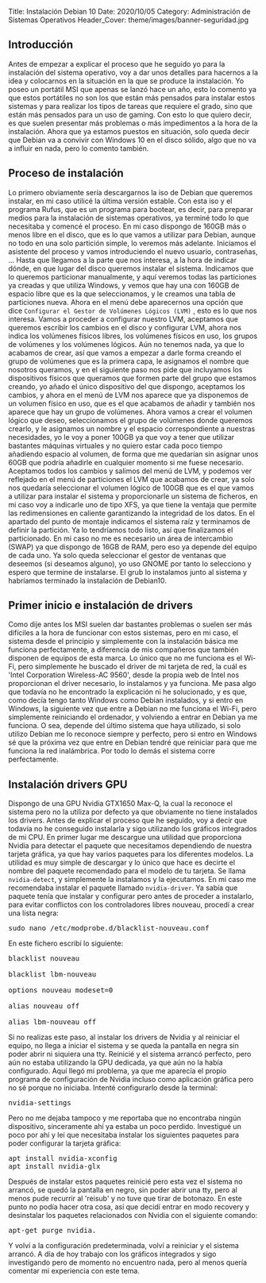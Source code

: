 Title: Instalación Debian 10
Date: 2020/10/05
Category: Administración de Sistemas Operativos
Header_Cover: theme/images/banner-seguridad.jpg

## Introducción

Antes de empezar a explicar el proceso que he seguido yo para la instalación del sistema operativo, voy a dar unos detalles para hacernos a la idea y colocarnos en la situación en la que se produce la instalación.
Yo poseo un portátil MSI que apenas se lanzó hace un año, esto lo comento ya que estos portátiles no son los que están más pensados para instalar estos sistemas y para realizar los tipos de tareas que requiere el grado, sino que están más pensados para un uso de gaming. Con esto lo que quiero decir, es que suelen presentar más problemas o más impedimentos a la hora de la instalación.
Ahora que ya estamos puestos en situación, solo queda decir que Debian va a convivir con Windows 10 en el disco sólido, algo que no va a influir en nada, pero lo comento también.

## Proceso de instalación

Lo primero obviamente sería descargarnos la iso de Debian que queremos instalar, en mi caso utilicé la última versión estable. Con esta iso y el programa Rufus, que es un programa para bootear, es decir, para preparar medios para la instalación de sistemas operativos, ya terminé todo lo que necesitaba y comencé el proceso. En mi caso dispongo de 160GB más o menos libre en el disco, que es lo que vamos a utilizar para Debian, aunque no todo en una solo partición simple, lo veremos más adelante.
Iniciamos el asistente del proceso y vamos introduciendo el nuevo usuario, contraseñas, ...
Hasta que llegamos a la parte que nos interesa, a la hora de indicar dónde, en que lugar del disco queremos instalar el sistema.
Indicamos que lo queremos particionar manualmente, y aquí veremos todas las particiones ya creadas y que utiliza Windows, y vemos que hay una con 160GB de espacio libre que es la que seleccionamos, y le creamos una tabla de particiones nueva. Ahora en el menú debe aparecernos una opción que dice `Configurar el Gestor de Volúmenes Lógicos (LVM)` , esto es lo que nos interesa.
Vamos a proceder a configurar nuestro LVM, aceptamos que queremos escribir los cambios en el disco y configurar LVM, ahora nos indica los volúmenes físicos libres, los volúmenes físicos en uso, los grupos de volúmenes y los volúmenes lógicos. Aún no tenemos nada, ya que lo acabamos de crear, así que vamos a empezar a darle forma creando el grupo de volúmenes que es la primera capa, le asignamos el nombre que nosotros queramos, y en el siguiente paso nos pide que incluyamos los dispositivos físicos que queramos que formen parte del grupo que estamos creando, yo añado el único dispositivo del que dispongo, aceptamos los cambios, y ahora en el menú de LVM nos aparece que ya disponemos de un volumen físico en uso, que es el que acabamos de añadir y también nos aparece que hay un grupo de volúmenes.
Ahora vamos a crear el volumen lógico que deseo, seleccionamos el grupo de volúmenes donde queremos crearlo, y le asignamos un nombre y el espacio correspondiente a nuestras necesidades, yo le voy a poner 100GB ya que voy a tener que utilizar bastantes máquinas virtuales y no quiero estar cada poco tiempo añadiendo espacio al volumen, de forma que me quedarían sin asignar unos 60GB que podría añadirle en cualquier momento si me fuese necesario. Aceptamos todos los cambios y salimos del menú de LVM, y podemos ver reflejado en el menú de particiones el LVM que acabamos de crear, ya solo nos quedaría seleccionar el volumen lógico de 100GB que es el que vamos a utilizar para instalar el sistema y proporcionarle un sistema de ficheros, en mi caso voy a indicarle uno de tipo XFS, ya que tiene la ventaja que permite las redimensiones en caliente garantizando la integridad de los datos. En el apartado del punto de montaje indicamos el sistema raíz y terminamos de definir la partición.
Ya lo tendríamos todo listo, así que finalizamos el particionado. En mi caso no me es necesario un área de intercambio (SWAP) ya que dispongo de 16GB de RAM, pero eso ya depende del equipo de cada uno.
Ya solo queda seleccionar el gestor de ventanas que deseemos (si deseamos alguno), yo uso GNOME por tanto lo selecciono y espero que termine de instalarse. El grub lo instalamos junto al sistema y habríamos terminado la instalación de Debian10.

## Primer inicio e instalación de drivers

Como dije antes los MSI suelen dar bastantes problemas o suelen ser más difíciles a la hora de funcionar con estos sistemas, pero en mi caso, el sistema desde el principio y simplemente con la instalación básica me funciona perfectamente, a diferencia de mis compañeros que también disponen de equipos de esta marca.
Lo único que no me funciona es el Wi-Fi, pero simplemente he buscado el driver de mi tarjeta de red, la cuál es 'Intel Corporation Wireless-AC 9560', desde la propia web de Intel nos proporcionan el driver necesario, lo instalamos y ya funciona. Me pasa algo que todavía no he encontrado la explicación ni he solucionado, y es que, como decía tengo tanto Windows como Debian instalados, y si entro en Windows, la siguiente vez que entre a Debian no me funciona el Wi-Fi, pero simplemente reiniciando el ordenador, y volviendo a entrar en Debian ya me funciona. O sea, depende del último sistema que haya utilizado, si solo utilizo Debian me lo reconoce siempre y perfecto, pero si entro en Windows sé que la próxima vez que entre en Debian tendré que reiniciar para que me funciona la red inalámbrica.
Por todo lo demás el sistema corre perfectamente.

## Instalación drivers GPU

Dispongo de una GPU Nvidia GTX1650 Max-Q, la cual la reconoce el sistema pero no la utiliza por defecto ya que obviamente no tiene instalados los drivers.
Antes de explicar el proceso que he seguido, voy a decir que todavía no he conseguido instalarla y sigo utilizando los gráficos integrados de mi CPU.
En primer lugar me descargue una utilidad que proporciona Nvidia para detectar el paquete que necesitamos dependiendo de nuestra tarjeta gráfica, ya que hay varios paquetes para los diferentes modelos.
La utilidad es muy simple de descargar y lo único que hace es decirte el nombre del paquete recomendado para el modelo de tu tarjeta. Se llama `nvidia-detect`, y simplemente la instalamos y la ejecutamos.
En mi caso me recomendaba instalar el paquete llamado `nvidia-driver`. Ya sabía que paquete tenía que instalar y configurar pero antes de proceder a instalarlo, para evitar conflictos con los controladores libres nouveau, procedí a crear una lista negra:

<pre>
sudo nano /etc/modprobe.d/blacklist-nouveau.conf
</pre>

En este fichero escribí lo siguiente:

<pre>
blacklist nouveau

blacklist lbm-nouveau

options nouveau modeset=0

alias nouveau off

alias lbm-nouveau off
</pre>

Si no realizas este paso, al instalar los drivers de Nvidia y al reiniciar el equipo, no llega a iniciar el sistema y se queda la pantalla en negra sin poder abrir ni siquiera una tty.
Reinicié y el sistema arrancó perfecto, pero aún no estaba utilizando la GPU dedicada, ya que aún no la había configurado. Aquí llegó mi problema, ya que me aparecía el propio programa de configuración de Nvidia incluso como aplicación gráfica pero no sé porque no iniciaba. Intenté configurarlo desde la terminal:

<pre>
nvidia-settings
</pre>

Pero no me dejaba tampoco y me reportaba que no encontraba ningún dispositivo, sinceramente ahí ya estaba un poco perdido. Investigué un poco por ahí y leí que necesitaba instalar los siguientes paquetes para poder configurar la tarjeta gráfica:

<pre>
apt install nvidia-xconfig
apt install nvidia-glx
</pre>

Después de instalar estos paquetes reinicié pero esta vez el sistema no arrancó, se quedó la pantalla en negro, sin poder abrir una tty, pero al menos pude recurrir al 'reisub' y no tuve que tirar de botonazo.
En este punto no podía hacer otra cosa, así que decidí entrar en modo recovery y desinstalar los paquetes relacionados con Nvidia con el siguiente comando:

<pre>
apt-get purge nvidia.
</pre>

Y volví a la configuración predeterminada, volví a reiniciar y el sistema arrancó.
A día de hoy trabajo con los gráficos integrados y sigo investigando pero de momento no encuentro nada, pero al menos quería comentar mi experiencia con este tema.
